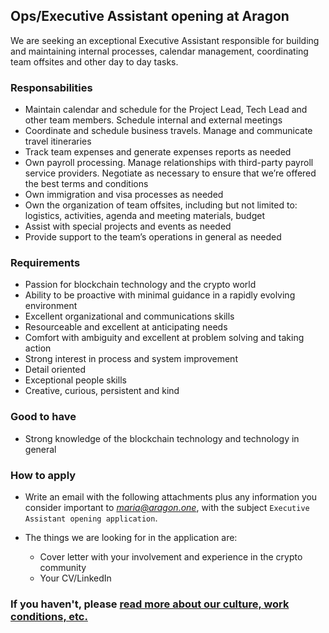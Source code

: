 ## Ops/Executive Assistant opening at Aragon

We are seeking an exceptional Executive Assistant responsible for building and maintaining internal processes, calendar management, coordinating team offsites and other day to day tasks.

### Responsabilities

- Maintain calendar and schedule for the Project Lead, Tech Lead and other team members. Schedule internal and external meetings
- Coordinate and schedule business travels. Manage and communicate travel itineraries 
- Track team expenses and generate expenses reports as needed 
- Own payroll processing. Manage relationships with third-party payroll service providers. Negotiate as necessary to ensure that we’re offered the best terms and conditions 
- Own immigration and visa processes as needed 
- Own the organization of team offsites, including but not limited to: logistics, activities, agenda and meeting materials, budget 
- Assist with special projects and events as needed 
- Provide support to the team’s operations in general as needed

### Requirements

- Passion for blockchain technology and the crypto world 
- Ability to be proactive with minimal guidance in a rapidly evolving environment 
- Excellent organizational and communications skills 
- Resourceable and excellent at anticipating needs 
- Comfort with ambiguity and excellent at problem solving and taking action 
- Strong interest in process and system improvement 
- Detail oriented 
- Exceptional people skills 
- Creative, curious, persistent and kind

### Good to have

- Strong knowledge of the blockchain technology and technology in general

### How to apply

- Write an email with the following attachments plus any information you consider important to *maria@aragon.one*, with the subject `Executive Assistant opening application`.

- The things we are looking for in the application are:

  - Cover letter with your involvement and experience in the crypto community
  - Your CV/LinkedIn
  
### If you haven't, please [read more about our culture, work conditions, etc.](/README.md)

